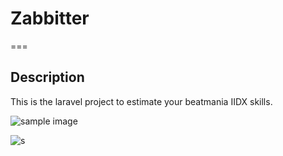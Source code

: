 # Zabbitter
===
## Description
This is the laravel project to estimate your beatmania IIDX skills.

![sample image](https://imgur.com/ZYwYzxd)

![s](https://imgur.com/ZYwYzxd)
